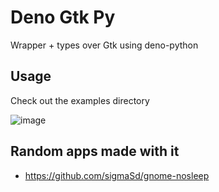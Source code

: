 # Deno Gtk Py

Wrapper + types over Gtk using deno-python

## Usage

Check out the examples directory

![image](https://github.com/sigmaSd/deno-gtk-py/assets/22427111/d7cb344a-eca4-4af2-ab46-f9bd87249202)

## Random apps made with it
- https://github.com/sigmaSd/gnome-nosleep
